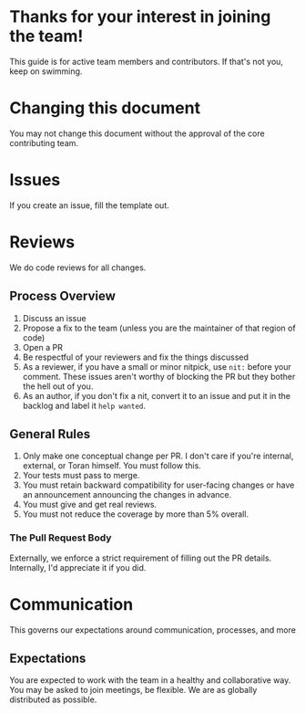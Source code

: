 # Thanks for your interest in joining the team!

This guide is for active team members and contributors.
If that's not you, keep on swimming.

# Changing this document

You may not change this document without the approval of the core contributing team.

# Issues

If you create an issue, fill the template out. 

# Reviews

We do code reviews for all changes. 

## Process Overview

1. Discuss an issue
1. Propose a fix to the team (unless you are the maintainer of that region of code)
1. Open a PR
1. Be respectful of your reviewers and fix the things discussed
1. As a reviewer, if you have a small or minor nitpick, use `nit:` before your comment. These issues aren't worthy of blocking the PR but they bother the hell out of you.
1. As an author, if you don't fix a nit, convert it to an issue and put it in the backlog and label it `help wanted`.

## General Rules

1. Only make one conceptual change per PR. I don't care if you're internal, external, or Toran himself. You must follow this.
1. Your tests must pass to merge.
1. You must retain backward compatibility for user-facing changes or have an announcement announcing the changes in advance.
1. You must give and get real reviews. 
1. You must not reduce the coverage by more than 5% overall.

### The Pull Request Body

Externally, we enforce a strict requirement of filling out the PR details. 
Internally, I'd appreciate it if you did. 

# Communication

This governs our expectations around communication, processes, and more

## Expectations 

You are expected to work with the team in a healthy and collaborative way.
You may be asked to join meetings, be flexible. We are as globally distributed as possible.

# 